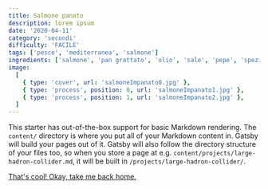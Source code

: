 ```yaml
---
title: Salmone panato
description: lorem ipsum
date: '2020-04-11'
category: 'secondi'
difficulty: 'FACILE'
tags: ['pesce', 'mediterranea', 'salmone']
ingredients: ['salmone', 'pan grattato', 'olio', 'sale', 'pepe', 'spezie per pesce']
image:
  [
    { type: 'cover', url: 'salmoneImpanato0.jpg' },
    { type: 'process', position: 0, url: 'salmoneImpanato1.jpg' },
    { type: 'process', position: 1, url: 'salmoneImpanato2.jpg' },
  ]
---
```


This starter has out-of-the-box support for basic Markdown rendering. The `content/` directory is where you put all of your Markdown content in. Gatsby will build your pages out of it. Gatsby will also follow the directory structure of your files too, so when you store a page at e.g. `content/projects/large-hadron-collider.md`, it will be built in `/projects/large-hadron-collider/`.

[That's cool! Okay, take me back home.](/)
